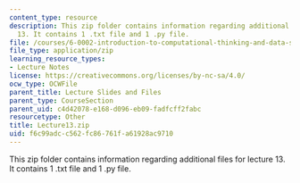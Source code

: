 ```yaml
---
content_type: resource
description: This zip folder contains information regarding additional files for lecture
  13. It contains 1 .txt file and 1 .py file.
file: /courses/6-0002-introduction-to-computational-thinking-and-data-science-fall-2016/f6c99adcc562fc86761fa61928ac9710_Lecture13.zip
file_type: application/zip
learning_resource_types:
- Lecture Notes
license: https://creativecommons.org/licenses/by-nc-sa/4.0/
ocw_type: OCWFile
parent_title: Lecture Slides and Files
parent_type: CourseSection
parent_uid: c4d42078-e168-d096-eb09-fadfcff2fabc
resourcetype: Other
title: Lecture13.zip
uid: f6c99adc-c562-fc86-761f-a61928ac9710
---
```

This zip folder contains information regarding additional files for lecture 13. It contains 1 .txt file and 1 .py file.